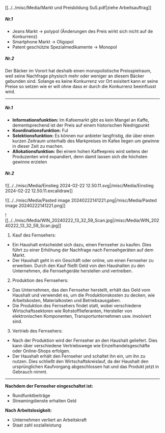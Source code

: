 [[../../misc/Media/Markt und Preisbildung SuS.pdf|ziehe Arbeitsauftrag]]

##### Nr.1 
- Jeans Markt → polypol (Änderungen des Preis wirkt sich nicht auf de Konkurrenz)
- Smartphone Markt → Oligopol
- Patent geschützte Spezialmedikamente → Monopol

##### Nr.2 
Der Bäcker im Vorort hat deshalb einen monopolistische Preisspielraum, weil seine Nachfrage physisch mehr oder weniger an diesem Bäcker gebunden sind. Solange es keine Konkurrenz vor Ort exisitert kann er seine Preise so setzen wie er will ohne dass er durch die Konkurrenz beeinflusst wird. 

***

##### Nr.1 

- **Informationsfunktion:** Im Kafeemarkt gibt es kein Mangel an Kaffe, dementsprechend ist der Preis auf einem historischen Niedrigpunkt
- **Koordinationsfunktion:** Ful
- **Selektionsfunktion:** Es können nur anbieter langfristig, die über einen kurzen Zeitraum unterhalb des Markpreises im Kafee liegen um gewinne in dieser Zeit zu machen.
- **Allokationsfunktion:** Bei einem hohen Kaffeepreis wird seitens der Produzenten  wird expandiert, denn damit lassen sich die höchsten gewinne erzielen
##### Nr.2 

![[../../misc/Media/Einstieg 2024-02-22 12.50.11.svg|/misc/Media/Einstieg 2024-02-22 12.50.11.excalidraw]]

![[../../misc/Media/Pasted image 20240222141221.png|/misc/Media/Pasted image 20240222141221.png]]

![[../../misc/Media/WIN_20240222_13_32_59_Scan.jpg|/misc/Media/WIN_20240222_13_32_59_Scan.jpg]]


1. Kauf des Fernsehers:
- Ein Haushalt entscheidet sich dazu, einen Fernseher zu kaufen. Dies führt zu einer Erhöhung der Nachfrage nach Fernsehgeräten auf dem Markt.
- Der Haushalt geht in ein Geschäft oder online, um einen Fernseher zu erwerben. Durch den Kauf fließt Geld von den Haushalten zu den Unternehmen, die Fernsehgeräte herstellen und vertreiben.

2. Produktion des Fernsehers:
- Das Unternehmen, das den Fernseher herstellt, erhält das Geld vom Haushalt und verwendet es, um die Produktionskosten zu decken, wie Arbeitskosten, Materialkosten und Betriebsausgaben.
- Die Produktion des Fernsehers findet statt, wobei verschiedene Wirtschaftssektoren wie Rohstofflieferanten, Hersteller von elektronischen Komponenten, Transportunternehmen usw. involviert sind.

3. Vertrieb des Fernsehers:
- Nach der Produktion wird der Fernseher an den Haushalt geliefert. Dies kann über verschiedene Vertriebswege wie Einzelhandelsgeschäfte oder Online-Shops erfolgen.
- Der Haushalt erhält den Fernseher und schaltet ihn ein, um ihn zu nutzen. Dies schließt den Wirtschaftskreislauf, da der Haushalt den ursprünglichen Kaufvorgang abgeschlossen hat und das Produkt jetzt in Gebrauch nimmt.



***

**Nachdem der Fernseher eingeschaltet ist:** 
- Rundfunktbeiträge
- Streamingdienste erhalten Geld 


**Nach Arbeitslosigkeit:**
- Unternehmen verliert an Arbeitskraft 
- Staat zahl sozialleistung 


